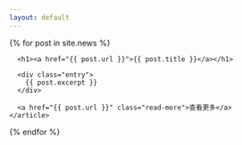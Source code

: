 ```yaml
---
layout: default
---
```


<div class="news">
  {% for post in site.news %}
    <article class="post">

      <h1><a href="{{ post.url }}">{{ post.title }}</a></h1>

      <div class="entry">
        {{ post.excerpt }}
      </div>

      <a href="{{ post.url }}" class="read-more">查看更多</a>
    </article>
  {% endfor %}
